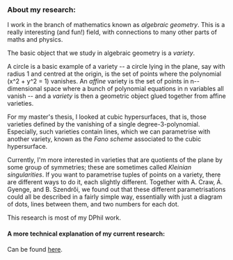 ### About my research:

I work in the branch of mathematics known as *algebraic geometry*.
This is a really interesting (and fun!) field, with connections to many other parts of maths and physics.

The basic object that we study in algebraic geometry is a *variety*.

A circle is a basic example of a variety -- a circle lying in the plane, say with radius 1 and centred at the origin, is the set of points where the polynomial \(x^2 + y^2 = 1\) vanishes.
An *affine* variety is the set of points in n--dimensional space where a bunch of polynomial equations in n variables all vanish -- and a *variety* is then a geometric object glued together from affine varieties.

For my master's thesis, I looked at cubic hypersurfaces, that is, those varieties defined by the vanishing of a single degree-3-polynomial. Especially, such varieties contain  lines, which we can parametrise with another variety, known as the *Fano scheme* associated to the cubic hypersurface.

Currently, I'm more interested in varieties that are quotients of the plane by some group of symmetries; these are sometimes called *Kleinian singularities*. If you want to parametrise tuples of points on a variety, there are different ways to do it, each slightly different. Together with A. Craw, Á. Gyenge, and B. Szendrői, we found out that these different parametrisations could all be described in a fairly simple way, essentially with just a diagram of dots, lines between them, and two numbers for each dot.

This research is most of my DPhil work.


#### A more technical explanation of my current research:
Can be found [here](https://sorengam.github.io/research_detailed).